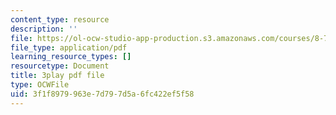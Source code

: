 ```yaml
---
content_type: resource
description: ''
file: https://ol-ocw-studio-app-production.s3.amazonaws.com/courses/8-701-introduction-to-nuclear-and-particle-physics-fall-2020/3f1f8979963e7d797d5a6fc422ef5f58_16iPrwJMvSs.pdf
file_type: application/pdf
learning_resource_types: []
resourcetype: Document
title: 3play pdf file
type: OCWFile
uid: 3f1f8979-963e-7d79-7d5a-6fc422ef5f58
---
```

